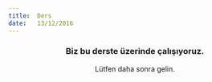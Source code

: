 ```yaml
---
title:  Ders
date:   13/12/2016
---
```


### <center>Biz bu derste üzerinde çalışıyoruz.</center>
<center>Lütfen daha sonra gelin.</center>
